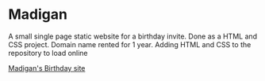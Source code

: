 # Madigan
A small single page static website for a birthday invite.
Done as a HTML and CSS project. Domain name rented for 1 year.
Adding HTML and CSS to the repository to load online

[Madigan's Birthday site ](http://Madigan.nl)
